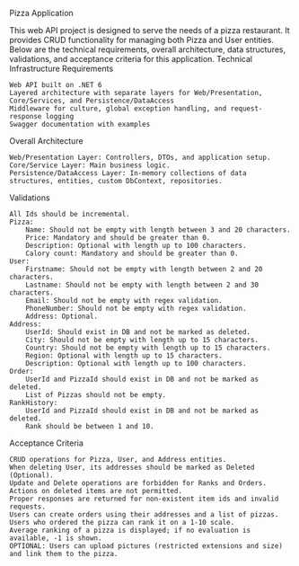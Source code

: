 Pizza Application

This web API project is designed to serve the needs of a pizza restaurant. It provides CRUD functionality for managing both Pizza and User entities. Below are the technical requirements, overall architecture, data structures, validations, and acceptance criteria for this application.
Technical Infrastructure Requirements

    Web API built on .NET 6
    Layered architecture with separate layers for Web/Presentation, Core/Services, and Persistence/DataAccess
    Middleware for culture, global exception handling, and request-response logging
    Swagger documentation with examples

Overall Architecture

    Web/Presentation Layer: Controllers, DTOs, and application setup.
    Core/Service Layer: Main business logic.
    Persistence/DataAccess Layer: In-memory collections of data structures, entities, custom DbContext, repositories.


Validations

    All Ids should be incremental.
    Pizza:
        Name: Should not be empty with length between 3 and 20 characters.
        Price: Mandatory and should be greater than 0.
        Description: Optional with length up to 100 characters.
        Calory count: Mandatory and should be greater than 0.
    User:
        Firstname: Should not be empty with length between 2 and 20 characters.
        Lastname: Should not be empty with length between 2 and 30 characters.
        Email: Should not be empty with regex validation.
        PhoneNumber: Should not be empty with regex validation.
        Address: Optional.
    Address:
        UserId: Should exist in DB and not be marked as deleted.
        City: Should not be empty with length up to 15 characters.
        Country: Should not be empty with length up to 15 characters.
        Region: Optional with length up to 15 characters.
        Description: Optional with length up to 100 characters.
    Order:
        UserId and PizzaId should exist in DB and not be marked as deleted.
        List of Pizzas should not be empty.
    RankHistory:
        UserId and PizzaId should exist in DB and not be marked as deleted.
        Rank should be between 1 and 10.

Acceptance Criteria

    CRUD operations for Pizza, User, and Address entities.
    When deleting User, its addresses should be marked as Deleted (Optional).
    Update and Delete operations are forbidden for Ranks and Orders.
    Actions on deleted items are not permitted.
    Proper responses are returned for non-existent item ids and invalid requests.
    Users can create orders using their addresses and a list of pizzas.
    Users who ordered the pizza can rank it on a 1-10 scale.
    Average ranking of a pizza is displayed; if no evaluation is available, -1 is shown.
    OPTIONAL: Users can upload pictures (restricted extensions and size) and link them to the pizza.
